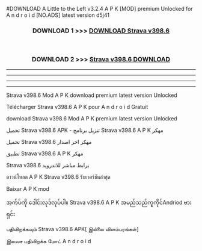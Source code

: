 #DOWNLOAD A Little to the Left v3.2.4 A P K [MOD] premium Unlocked for A n d r o i d [NO.ADS] latest version d5j41 



<div align="center">

<h3>DOWNLOAD 1 >>> <a href="https://downloadmod1.web.app/?judul=Strava v398.6">DOWNLOAD Strava v398.6</a></h3><br>

<h3>DOWNLOAD 2 >>> <a href="https://downloadmod1.web.app/?judul=Strava v398.6">Strava v398.6 DOWNLOAD </a></h3>

</div>


----------------------------------------------------------

----------------------------------------------------------

----------------------------------------------------------

----------------------------------------------------------


Strava v398.6 Mod A P K download premium latest version Unlocked

Télécharger Strava v398.6 A P K pour A n d r o i d Gratuit

download Strava v398.6 Mod A P K premium latest version Unlocked

تحميل Strava v398.6 APK - تنزيل برنامج Strava v398.6 A P K مهكر

تحميل Strava v398.6 مهكر اخر اصدار

تطبيق Strava v398.6 A P K مهكر

Strava v398.6 برابط مباشر للاندرويد

ดาวน์โหลด A P K Strava v398.6 รับเวอร์ชันล่าสุด

Baixar A P K mod

အက်ပ်ကို ဒေါင်းလုဒ်လုပ်ပါ။ Strava v398.6 A P K အမည်သည်ကူကိုင်Andriod ဗားရှင်း

பதிவிறக்கவும் Strava v398.6 APK[ இல்லை விளம்பரங்கள்] 
 
இலவச பதிவிறக்க மோட் A n d r o i d



